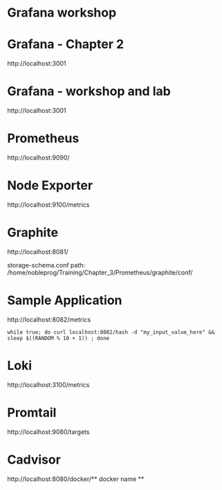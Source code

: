 # Grafana workshop

# Grafana - Chapter 2
http://localhost:3001

# Grafana - workshop and lab
http://localhost:3001

# Prometheus
http://localhost:9090/

# Node Exporter
http://localhost:9100/metrics

# Graphite
http://localhost:8081/

storage-schema.conf path: /home/nobleprog/Training/Chapter_3/Prometheus/graphite/conf/

# Sample Application
http://localhost:8082/metrics

<pre><code>while true; do curl localhost:8082/hash -d "my_input_value_here" && sleep $((RANDOM % 10 + 1)) ; done</code></pre>

# Loki
http://localhost:3100/metrics

# Promtail
http://localhost:9080/targets

# Cadvisor
http://localhost:8080/docker/** docker name **

